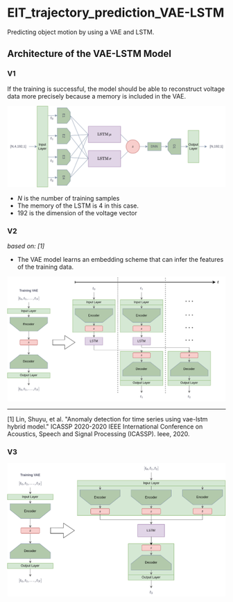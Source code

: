 # EIT_trajectory_prediction_VAE-LSTM
Predicting object motion by using a VAE and LSTM.

## Architecture of the VAE-LSTM Model

### V1
If the training is successful, the model should be able to reconstruct voltage data more precisely because a memory is included in the VAE.

![VAE_LSTM](images/VAE_LSTM.png)

- $N$ is the number of training samples
- The memory of the LSTM is $4$ in this case.
- $192$ is the dimension of the voltage vector

### V2 
_based on: [1]_

- The VAE model learns an embedding scheme that can infer the features of the training data.

![VAE_LSTM_V2](images/VAE_LSTM_V2.png)
___
[1] Lin, Shuyu, et al. "Anomaly detection for time series using vae-lstm hybrid model." ICASSP 2020-2020 IEEE International Conference on Acoustics, Speech and Signal Processing (ICASSP). Ieee, 2020.

### V3

![VAE_LSTM_V3](images/VAE_LSTM_V3.png)